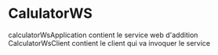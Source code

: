 # CalulatorWS
calculatorWsApplication contient le service web d'addition
CalculatorWsClient contient le client qui va invoquer le service
